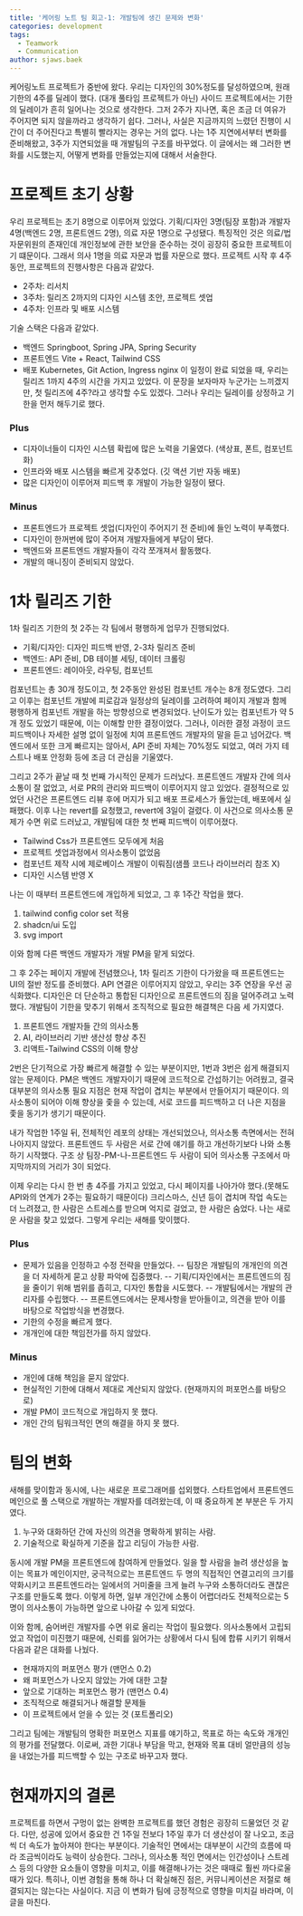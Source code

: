 ```yaml
---
title: '케어링 노트 팀 회고-1: 개발팀에 생긴 문제와 변화'
categories: development
tags:
  - Teamwork
  - Communication
author: sjaws.baek
---
```


케어링노트 프로젝트가 중반에 왔다. 우리는 디자인의 30%정도를 달성하였으며, 원래 기한의 4주를 딜레이 했다.
(대개 풀타임 프로젝트가 아닌) 사이드 프로젝트에서는 기한의 딜레이가 흔히 일어나는 것으로 생각한다. 그저 2주가 지나면, 혹은 조금 더 여유가 주어지면 되지 않을까라고 생각하기 쉽다.
그러나, 사실은 지금까지의 느렸던 진행이 시간이 더 주어진다고 특별히 빨라지는 경우는 거의 없다. 나는 1주 지연에서부터 변화를 준비해왔고, 3주가 지연되었을 때 개발팀의 구조를 바꾸었다.
이 글에서는 왜 그러한 변화를 시도했는지, 어떻게 변화를 만들었는지에 대해서 서술한다.

# 프로젝트 초기 상황

우리 프로젝트는 초기 8명으로 이루어져 있었다. 기획/디자인 3명(팀장 포함)과 개발자 4명(백엔드 2명, 프론트엔드 2명), 의료 자문 1명으로 구성됐다. 특징적인 것은 의료/법 자문위원의 존재인데 개인정보에 관한 보안을 준수하는 것이 굉장히 중요한 프로젝트이기 떄문이다. 그래서 의사 1명을 의료 자문과 법률 자문으로 했다.
프로젝트 시작 후 4주 동안, 프로젝트의 진행사항은 다음과 같았다.

- 2주차: 리서치
- 3주차: 릴리즈 2까지의 디자인 시스템 초안, 프로젝트 셋업
- 4주차: 인프라 및 배포 시스템

기술 스택은 다음과 같았다.

- 백엔드 Springboot, Spring JPA, Spring Security
- 프론트엔드 Vite + React, Tailwind CSS
- 배포 Kubernetes, Git Action, Ingress nginx
  이 일정이 완료 되었을 때, 우리는 릴리즈 1까지 4주의 시간을 가지고 있었다. 이 문장을 보자마자 누군가는 느끼겠지만, 첫 릴리즈에 4주?라고 생각할 수도 있겠다.
  그러나 우리는 딜레이를 상정하고 기한을 먼저 해두기로 했다.

### Plus

- 디자이너들이 디자인 시스템 확립에 많은 노력을 기울였다. (색상표, 폰트, 컴포넌트화)
- 인프라와 배포 시스템을 빠르게 갖추었다. (깃 액션 기반 자동 배포)
- 많은 디자인이 이루어져 피드백 후 개발이 가능한 일정이 됐다.

### Minus

- 프론트엔드가 프로젝트 셋업(디자인이 주어지기 전 준비)에 들인 노력이 부족했다.
- 디자인이 한꺼번에 많이 주어져 개발자들에게 부담이 됐다.
- 백엔드와 프론트엔드 개발자들이 각각 쪼개져서 활동했다.
- 개발의 매니징이 준비되지 않았다.

# 1차 릴리즈 기한

1차 릴리즈 기한의 첫 2주는 각 팀에서 평행하게 업무가 진행되었다.

- 기획/디자인: 디자인 피드백 반영, 2-3차 릴리즈 준비
- 백엔드: API 준비, DB 테이블 세팅, 데이터 크롤링
- 프론트엔드: 레이아웃, 라우팅, 컴포넌트

컴포넌트는 총 30개 정도이고, 첫 2주동안 완성된 컴포넌트 개수는 8개 정도였다. 그리고 이후는 컴포넌트 개발에 피로감과 일정상의 딜레이를 고려하여 페이지 개발과 함께 평행하게 컴포넌트 개발을 하는 방향성으로 변경되었다.
난이도가 있는 컴포넌트가 약 5개 정도 있었기 때문에, 이는 이해할 만한 결정이었다. 그러나, 이러한 결정 과정이 코드 피드백이나 자세한 설명 없이 일정에 치여 프론트엔드 개발자의 말을 듣고 넘어갔다.
백엔드에서 또한 크게 빠르지는 않아서, API 준비 자체는 70%정도 되었고, 여러 가지 테스트나 배포 안정화 등에 조금 더 관심을 기울였다.

그리고 2주가 끝날 때 첫 번째 가시적인 문제가 드러났다. 프론트엔드 개발자 간에 의사소통이 잘 없었고, 서로 PR의 관리와 피드백이 이루어지지 않고 있었다. 결정적으로 있었던 사건은 프론트엔드 리뷰 후에 머지가 되고 배포 프로세스가 돌았는데, 배포에서 실패했다.
이후 나는 revert를 요청했고, revert에 3일이 걸렸다.
이 사건으로 의사소통 문제가 수면 위로 드러났고, 개발팀에 대한 첫 번째 피드백이 이루어졌다.

- Tailwind Css가 프론트엔드 모두에게 처음
- 프로젝트 셋업과정에서 의사소통이 없었음
- 컴포넌트 제작 시에 제로베이스 개발이 이뤄짐(샘플 코드나 라이브러리 참조 X)
- 디자인 시스템 반영 X

나는 이 때부터 프론트엔드에 개입하게 되었고, 그 후 1주간 작업을 했다.

1. tailwind config color set 적용
2. shadcn/ui 도입
3. svg import

이와 함께 다른 백엔드 개발자가 개발 PM을 맡게 되었다.

그 후 2주는 페이지 개발에 전념했으나, 1차 릴리즈 기한이 다가왔을 때 프론트엔드는 UI의 절반 정도를 준비했다. API 연결은 이루어지지 않았고, 우리는 3주 연장을 우선 공식화했다. 디자인은 더 단순하고 통합된 디자인으로 프론트엔드의 짐을 덜어주려고 노력했다. 개발팀이 기한을 맞추기 위해서 조직적으로 필요한 해결책은 다음 세 가지였다.

1. 프론트엔드 개발자들 간의 의사소통
2. AI, 라이브러리 기반 생산성 향상 추진
3. 리액트-Tailwind CSS의 이해 향상

2번은 단기적으로 가장 빠르게 해결할 수 있는 부분이지만, 1번과 3번은 쉽게 해결되지 않는 문제이다. PM은 백엔드 개발자이기 때문에 코드적으로 간섭하기는 어려웠고, 결국 대부분의 의사소통 필요 지점은 현재 작업이 겹치는 부분에서 만들어지기 때문이다. 의사소통이 되어야 이해 향상을 좇을 수 있는데, 서로 코드를 피드백하고 더 나은 지점을 좇을 동기가 생기기 때문이다.

내가 작업한 1주일 뒤, 전체적인 레포의 상태는 개선되었으나, 의사소통 측면에서는 전혀 나아지지 않았다. 프론트엔드 두 사람은 서로 간에 얘기를 하고 개선하기보다 나와 소통하기 시작했다. 구조 상 팀장-PM-나-프론트엔드 두 사람이 되어 의사소통 구조에서 마지막까지의 거리가 3이 되었다.

이제 우리는 다시 한 번 총 4주를 가지고 있었고, 다시 페이지를 나아가야 했다.(못해도 API와의 연계가 2주는 필요하기 때문이다) 크리스마스, 신년 등이 겹치며 작업 속도는 더 느려졌고, 한 사람은 스트레스를 받으며 억지로 걸었고, 한 사람은 숨었다. 나는 새로운 사람을 찾고 있었다. 그렇게 우리는 새해를 맞이했다.

### Plus

- 문제가 있음을 인정하고 수정 전략을 만들었다.
  -- 팀장은 개발팀의 개개인의 의견을 더 자세하게 묻고 상황 파악에 집중했다.
  -- 기획/디자인에서는 프론트엔드의 짐을 줄이기 위해 범위를 좁히고, 디자인 통합을 시도했다.
  -- 개발팀에서는 개발의 관리자를 수립했다.
  -- 프론트엔드에서는 문제사항을 받아들이고, 의견을 받아 이를 바탕으로 작업방식을 변경했다.
- 기한의 수정을 빠르게 했다.
- 개개인에 대한 책임전가를 하지 않았다.

### Minus

- 개인에 대해 책임을 묻지 않았다.
- 현실적인 기한에 대해서 제대로 계산되지 않았다. (현재까지의 퍼포먼스를 바탕으로)
- 개발 PM이 코드적으로 개입하지 못 했다.
- 개인 간의 팀워크적인 면의 해결을 하지 못 했다.

# 팀의 변화

새해를 맞이함과 동시에, 나는 새로운 프로그래머를 섭외했다. 스타트업에서 프론트엔드 메인으로 풀 스택으로 개발하는 개발자를 데려왔는데, 이 때 중요하게 본 부분은 두 가지였다.

1. 누구와 대화하던 간에 자신의 의견을 명확하게 밝히는 사람.
2. 기술적으로 확실하게 기준을 잡고 리딩이 가능한 사람.

동시에 개발 PM을 프론트엔드에 참여하게 만들었다. 일을 할 사람을 늘려 생산성을 높이는 목표가 메인이지만, 궁극적으로는 프론트엔드 두 명의 직접적인 연결고리의 크기를 약화시키고 프론트엔드라는 일에서의 거미줄을 크게 늘려 누구와 소통하더라도 괜찮은 구조를 만들도록 했다. 이렇게 하면, 일부 개인간에 소통이 어렵더라도 전체적으로는 5명이 의사소통이 가능하면 앞으로 나아갈 수 있게 되었다.

이와 함께, 숨어버린 개발자를 수면 위로 올리는 작업이 필요했다. 의사소통에서 고립되었고 작업이 미진했기 때문에, 신뢰를 잃어가는 상황에서 다시 팀에 합류 시키기 위해서 다음과 같은 대화를 나눴다.

- 현재까지의 퍼포먼스 평가 (맨먼스 0.2)
- 왜 퍼포먼스가 나오지 않았는 가에 대한 고찰
- 앞으로 기대하는 퍼포먼스 평가 (맨먼스 0.4)
- 조직적으로 해결되거나 해결할 문제들
- 이 프로젝트에서 얻을 수 있는 것 (포트폴리오)

그리고 팀에는 개발팀의 명확한 퍼포먼스 지표를 얘기하고, 목표로 하는 속도와 개개인의 평가를 전달했다. 이로써, 과한 기대나 부담을 막고, 현재와 목표 대비 얼만큼의 성능을 내었는가를 피드백할 수 있는 구조로 바꾸고자 했다.

# 현재까지의 결론

프로젝트를 하면서 구멍이 없는 완벽한 프로젝트를 했던 경험은 굉장히 드물었던 것 같다. 다만, 성공에 있어서 중요한 건 1주일 전보다 1주일 후가 더 생산성이 잘 나오고, 조금씩 더 속도가 높아져야 한다는 부분이다. 기술적인 면에서는 대부분이 시간의 흐름에 따라 조금씩이라도 능력이 상승한다. 그러나, 의사소통 적인 면에서는 인간성이나 스트레스 등의 다양한 요소들이 영향을 미치고, 이를 해결해나가는 것은 때때로 훨씬 까다로울 때가 있다. 특히나, 이번 경험을 통해 하나 더 확실해진 점은, 커뮤니케이션은 저절로 해결되지는 않는다는 사실이다. 지금 이 변화가 팀에 긍정적으로 영향을 미치길 바라며, 이 글을 마친다.
